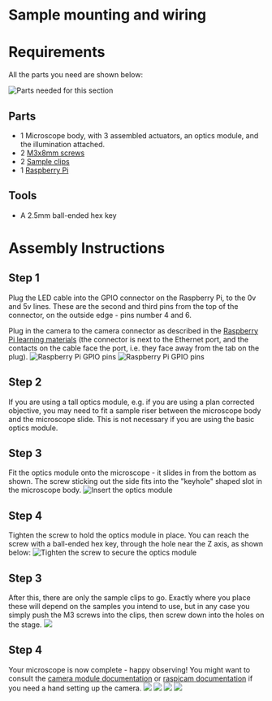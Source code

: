 # Sample mounting and wiring

# Requirements
All the parts you need are shown below:

![Parts needed for this section](./images/clips_and_wiring_parts.jpg)

## Parts
*   1 Microscope body, with 3 assembled actuators, an optics module, and the illumination attached.
*   2 [M3x8mm screws](./parts/m3x8mm_screws)
*   2 [Sample clips](./parts/sample_clips)
*   1 [Raspberry Pi](./parts/raspberry_pi)

## Tools
*   A 2.5mm ball-ended hex key


# Assembly Instructions
## Step 1
Plug the LED cable into the GPIO connector on the Raspberry Pi, to the 0v and 5v lines.  These are the second and third pins from the top of the connector, on the outside edge - pins number 4 and 6.

Plug in the camera to the camera connector as described in the [Raspberry Pi learning materials](https://projects.raspberrypi.org/en/projects/getting-started-with-picamera) (the connector is next to the Ethernet port, and the contacts on the cable face the port, i.e. they face away from the tab on the plug).
![Raspberry Pi GPIO pins](./images/LED_wiring.jpg)
![Raspberry Pi GPIO pins](./images/camera_wiring.jpg)

## Step 2
If you are using a tall optics module, e.g. if you are using a plan corrected objective, you may need to fit a sample riser between the microscope body and the microscope slide.  This is not necessary if you are using the basic optics module.

## Step 3
Fit the optics module onto the microscope - it slides in from the bottom as shown.  The screw sticking out the side fits into the "keyhole" shaped slot in the microscope body.
![Insert the optics module](./images/insert_optics_module.jpg)

## Step 4
Tighten the screw to hold the optics module in place.  You can reach the screw with a ball-ended hex key, through the hole near the Z axis, as shown below:
![Tighten the screw to secure the optics module](./images/screw_on_optics_module.jpg)

## Step 3
After this, there are only the sample clips to go.  Exactly where you place these will depend on the samples you intend to use, but in any case you simply push the M3 screws into the clips, then screw down into the holes on the stage.
![](./images/sample_clips.jpg)

## Step 4
Your microscope is now complete - happy observing!
You might want to consult the [camera module documentation](http://www.raspberrypi.org/documentation/usage/camera/) or [raspicam documentation](http://www.raspberrypi.org/documentation/usage/camera/raspicam/README.md) if you need a hand setting up the camera.
![](./images/microscope_complete_1.jpg)
![](./images/microscope_complete_2.jpg)
![](./images/microscope_complete_3.jpg)
![](./images/microscope_complete_4.jpg)
